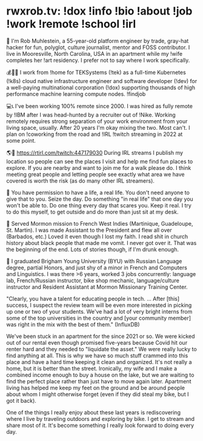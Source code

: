 # rwxrob.tv: !dox !info !bio !about  !job !work !remote !school !irl

🔎 I'm Rob Muhlestein, a 55-year-old platform engineer by trade, gray-hat hacker for fun, polyglot, culture journalist, mentor and FOSS contributor. I live in Mooresville, North Carolina, USA in an apartment while my !wife completes her !art residency. I prefer not to say where I work specifically.

💰🏦🌐 I work from !home for TEKSystems (!tek) as a full-time Kubernetes (!k8s) cloud native infrastructure engineer and software developer (!dev) for a well-paying multinational corporation (!dox) supporting thousands of high performance machine learning compute nodes. !findjob

💻📞 I've been working 100% remote since 2000. I was hired as fully remote by !IBM after I was head-hunted by a recruiter out of !Nike. Working remotely requires strong separation of your work environment from your living space, usually. After 20 years I'm okay mixing the two. Most can't. I plan on !coworking from the road and !IRL !twitch streaming in 2022 at some point.

🌎🥾 <https://rtirl.com/twitch:447179030> During IRL streams I publish my location so people can see the places I visit and help me find fun places to explore. If you are nearby and want to join me for a walk please do. I think meeting great people and letting people see exactly what area we have covered is worth the risk (as do many other IRL streamers).

💚 You have permission to have a life, a real life. You don't need anyone to give that to you. Seize the day. Do something "in real life" that one day you won't be able to. Do one thing every day that scares you. Keep it real. I try to do this myself, to get outside and do more than just sit at my desk.

🌴 Served Mormon mission to French West Indies (Martinique, Guadeloupe, St. Martin). I was made Assistant to the President and flew all over (Barbados, etc.) Loved it even though I lost my faith. I read shit in church history about black people that made me vomit. I never got over it. That was the beginning of the end. Lots of stories though, if I'm drunk enough.

🏫 I graduated Brigham Young University (BYU) with Russian Language degree, partial Honors, and just shy of a minor in French and Computers and Linguistics. I was there >6 years, worked 3 jobs concurrently: language lab, French/Russian instructor, bike shop mechanic, language/culture instructor and Resident Assistant at Mormon Missionary Training Center.

"Clearly, you have a talent for educating people in tech. … After [this] success, I suspect the review team will be even more interested in picking up one or two of your students. We've had a lot of very bright interns from some of the top universities in the country and [your community member] was right in the mix with the best of them." (InfluxDB)

We've been stuck in an apartment for the since 2021 or so. We were kicked out of our rental even though promised five-years because Covid hit our renter hard and they needed to "liquidate the asset." We were really lucky to find anything at all. This is why we have so much stuff crammed into this place and have a hard time keeping it clean and organized. It's not really a home, but it is better than the street. Ironically, my wife and I make a combined income enough to buy a house on the lake, but we are waiting to find the perfect place rather than just have to move again later. Apartment living has helped me keep my feet on the ground and be around people about whom I might otherwise forget (even if they did steal my bike, but I got it back).

One of the things I really enjoy about these last years is rediscovering where I live by traveling outdoors and exploring by bike. I get to stream and share most of it. It's become something I really look forward to doing every day.

